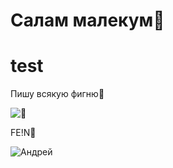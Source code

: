 # Салам малекум👋
<h1>test</h1>
Пишу всякую фигню👅

![👅](https://github.com/user-attachments/assets/8a362ecd-f2ea-49bc-8cb5-889cc062423c)

FE!N👅

![Андрей](https://github.com/user-attachments/assets/174269b1-e6ee-438f-9b48-929fe1e7e637)
